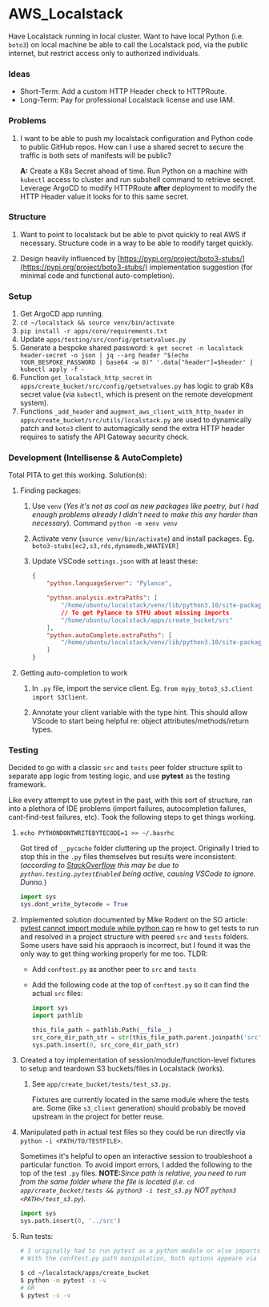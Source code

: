 # AWS_Localstack

Have Localstack running in local cluster. Want to have local Python (i.e. `boto3`) on local machine be able to call the Localstack pod, via the public internet, but restrict access only to authorized individuals. 


### Ideas
- Short-Term: Add a custom HTTP Header check to HTTPRoute. 
- Long-Term: Pay for professional Localstack license and use IAM.


### Problems
1. I want to be able to push my localstack configuration and Python code to public GitHub repos. How can I use a shared secret to secure the traffic is both sets of manifests will be public?

    **A:** Create a K8s Secret ahead of time. Run Python on a machine with `kubectl` access to cluster and run subshell command to retrieve secret. Leverage ArgoCD to modify HTTPRoute **after** deployment to modify the HTTP Header value it looks for to this same secret.


### Structure

1. Want to point to localstack but be able to pivot quickly to real AWS if necessary. Structure code in a way to be able to modify target quickly.

2. Design heavily influenced by [https://pypi.org/project/boto3-stubs/](https://pypi.org/project/boto3-stubs/) implementation suggestion (for minimal code and functional auto-completion).


### Setup

1. Get ArgoCD app running.
2. `cd ~/localstack && source venv/bin/activate`
3. `pip install -r apps/core/requirements.txt`
4. Update `apps/testing/src/config/getsetvalues.py`
5. Generate a bespoke shared password: `k get secret -n localstack header-secret -o json | jq --arg header "$(echo YOUR_BESPOKE_PASSWORD | base64 -w 0)" '.data["header"]=$header' | kubectl apply -f - `
6. Function `get_localstack_http_secret` in `apps/create_bucket/src/config/getsetvalues.py` has logic to grab K8s secret value (via `kubectl`, which is present on the remote development system).
7. Functions `_add_header` and `augment_aws_client_with_http_header` in `apps/create_bucket/src/utils/localstack.py` are used to dynamically patch and `boto3` client to automagically send the extra HTTP header requires to satisfy the API Gateway security check.


### Development (Intellisense & AutoComplete)

Total PITA to get this working. Solution(s):

1. Finding packages:

    1. Use `venv` (_Yes it's not as cool as new packages like poetry, but I had enough problems already I didn't need to make this any harder than necessary_). Command `python -m venv venv`

    2. Activate venv (`source venv/bin/activate`) and install packages. Eg. `boto3-stubs[ec2,s3,rds,dynamodb,WHATEVER]`

    3. Update VSCode `settings.json` with at least these:
        ```json
        {
            "python.languageServer": "Pylance",

            "python.analysis.extraPaths": [
                "/home/ubuntu/localstack/venv/lib/python3.10/site-packages",
                // To get Pylance to STFU about missing imports
                "/home/ubuntu/localstack/apps/create_bucket/src"
            ],
            "python.autoComplete.extraPaths": [
                "/home/ubuntu/localstack/venv/lib/python3.10/site-packages",
            ]
        }
        ```

2. Getting auto-completion to work

    1. In `.py` file, import the service client. Eg. `from mypy_boto3_s3.client import S3Client`.
    
    2. Annotate your client variable with the type hint. This should allow VScode to start being helpful re: object attributes/methods/return types.
 

### Testing

Decided to go with a classic `src` and `tests` peer folder structure split to separate app logic from testing logic, and use **pytest** as the testing framework. 

Like every attempt to use pytest in the past, with this sort of structure, ran into a plethora of IDE problems (import failures, autocompletion failures, cant-find-test failures, etc). Took the following steps to get things working.

1. `echo PYTHONDONTWRITEBYTECODE=1 >> ~/.basrhc`

    Got tired of `__pycache` folder cluttering up the project. Originally I tried to stop this in the `.py` files themselves but results were inconsistent: (_according to [StackOverflow](https://stackoverflow.com/questions/50752302/python3-pycache-generating-even-if-pythondontwritebytecode-1) this may be due to `python.testing.pytestEnabled` being active, causing VSCode to ignore. Dunno._)

    ```python
    import sys
    sys.dont_write_bytecode = True
    ```

2. Implemented solution documented by Mike Rodent on the SO article: [pytest cannot import module while python can](https://stackoverflow.com/questions/41748464/pytest-cannot-import-module-while-python-can) re how to get tests to run and resolved in a project structure with peered `src` and `tests` folders. Some users have said his appraoch is incorrect, but I found it was the only way to get thing working properly for me too. TLDR:
    - Add `conftest.py` as another peer to `src` and `tests`
    - Add the following code at the top of `conftest.py` so it can find the actual `src` files:

        ```python
        import sys
        import pathlib

        this_file_path = pathlib.Path(__file__)
        src_core_dir_path_str = str(this_file_path.parent.joinpath('src'))
        sys.path.insert(0, src_core_dir_path_str)
        ```

3. Created a toy implementation of session/module/function-level fixtures to setup and teardown S3 buckets/files in Localstack (works). 

    1. See `app/create_bucket/tests/test_s3.py`.
        
        Fixtures are currently located in the same module where the tests are. Some (like `s3_client` generation) should probably be moved upstream in the project for better reuse.

4. Manipulated path in actual test files so they could be run directly via `python -i <PATH/TO/TESTFILE>`.

    Sometimes it's helpful to open an interactive session to troubleshoot a particular function. To avoid import errors, I added the following to the top of the test `.py` files. **NOTE:**_Since path is relative, you need to run from the same folder where the file is located (i.e. `cd app/create_bucket/tests && python3 -i test_s3.py` NOT `python3 <PATH>/test_s3.py`_).

    ```python
    import sys
    sys.path.insert(0, '../src')
    ```

5. Run tests:

    ```bash
    # I originally had to run pytest as a python module or else imports broke. 
    # With the conftest.py path manipulation, both options appeare via now.

    $ cd ~/localstack/apps/create_bucket
    $ python -m pytest -s -v 
    # OR
    $ pytest -s -v
    ```